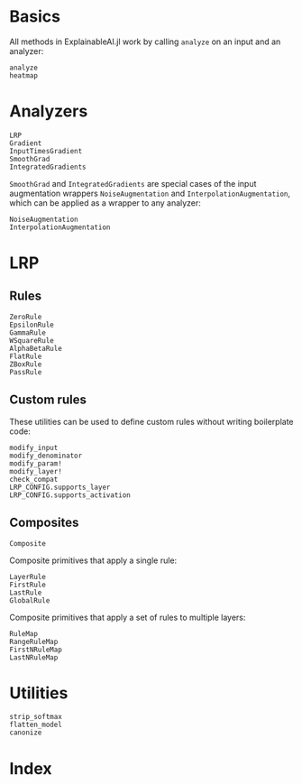 # Basics
All methods in ExplainableAI.jl work by calling `analyze` on an input and an analyzer:
```@docs
analyze
heatmap
```

# Analyzers
```@docs
LRP
Gradient
InputTimesGradient
SmoothGrad
IntegratedGradients
```

`SmoothGrad` and `IntegratedGradients` are special cases of the input augmentation wrappers `NoiseAugmentation` and `InterpolationAugmentation`, which can be applied as a wrapper to any analyzer:
```@docs
NoiseAugmentation
InterpolationAugmentation
```

# LRP
## Rules
```@docs
ZeroRule
EpsilonRule
GammaRule
WSquareRule
AlphaBetaRule
FlatRule
ZBoxRule
PassRule
```

## Custom rules 
These utilities can be used to define custom rules without writing boilerplate code:
```@docs
modify_input
modify_denominator
modify_param!
modify_layer!
check_compat
LRP_CONFIG.supports_layer
LRP_CONFIG.supports_activation
```

## Composites
```@docs
Composite
```

Composite primitives that apply a single rule:
```@docs
LayerRule
FirstRule
LastRule
GlobalRule
```

Composite primitives that apply a set of rules to multiple layers:
```@docs
RuleMap
RangeRuleMap
FirstNRuleMap
LastNRuleMap
```

# Utilities
```@docs
strip_softmax
flatten_model
canonize
```

# Index
```@index
```
